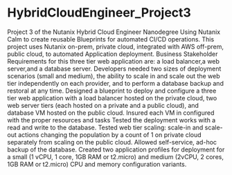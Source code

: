 # HybridCloudEngineer_Project3
Project 3 of the Nutanix Hybrid Cloud Engineer Nanodegree
Using Nutanix Calm to create reusable Blueprints for automated CI/CD operations.
This project uses Nutanix on-prem, private cloud, integrated with AWS off-prem, public cloud, to automated Application deployment.
Business Stakeholder Requirements for this 
three tier web application are:
a load balancer,a web server,and a database server.
Developers needed two sizes of deployment scenarios (small and medium), the ability to scale in and scale out the web tier independently on each provider, and to perform a database backup and restoral at any time.
Designed a blueprint to deploy and configure a three tier web application with a load balancer hosted on the private cloud, two web server tiers (each hosted on a private and a public cloud), and database VM hosted on the public cloud.
Insured each VM in configured with the proper resources and tasks
Tested the deployment works with a read and write to the database.
Tested web tier scaling: scale-in and scale-out actions changing the population by a count of 1 on private cloud separately from scaling on the public cloud.
Allowed self-service, ad-hoc backup of the database.
Created two application profiles for deployment for a small (1 vCPU, 1 core, 1GB RAM or t2.micro) and medium (2vCPU, 2 cores, 1GB RAM or t2.micro) CPU and memory configuration variants.
